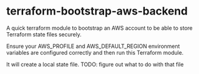 # terraform-bootstrap-aws-backend

A quick terraform module to bootstrap an AWS account to be able to store Terraform state files securely.

Ensure your AWS_PROFILE and AWS_DEFAULT_REGION environment variables are configured correctly and then run this Terraform module. 

It will create a local state file. TODO: figure out what to do with that file
